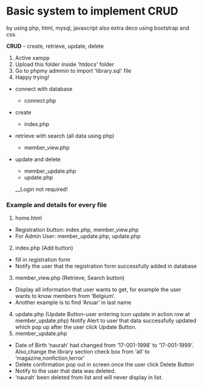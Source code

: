 # Basic system to implement CRUD
by using php, html, mysql, javascript also extra deco using bootstrap and css.

**CRUD** - create, retrieve, update, delete

1. Active xampp
2. Upload this folder inside 'htdocs' folder
3. Go to phpmy admmin to import 'library.sql' file
4. Happy trying!

- connect with database
  - connect.php
- create
  - index.php
- retrieve with search (all data using php)
  - member_view.php
- update and delete
  - member_update.php
  - update.php
  
  __Login not required!
  
### Example and details for every file
1.	home.html 
  -	Registration button: index.php, member_view.php
  -	For Admin User: member_update.php,  update.php
2.	index.php (Add button)
  - fill in registration form
  - Notify the user that the registration form successfully added in database
3. member_view.php (Retrieve, Search button)
  - Display all information that user wants to get, for example the user wants to know members from ‘Belgium’.   
  - Another example is to find ‘Anuar’ in last name
4. update.php (Update Button-user entering icon update in action row at member_update.php) Notify Alert to user that data successfully updated which pop up after the user click Update Button.        
5. member_update.php 
  - Date of Birth ‘naurah’ had changed from ‘17-001-1998’ to ‘17-001-1999’. Also,change the library section check box from ‘all’ to ‘magazine,nonfiction,terror’
  - Delete confirmation pop out in screen once the user click Delete Button
  - Notify to the user that data was deleted.
  - ‘naurah’ been deleted from list and will never display in list.

